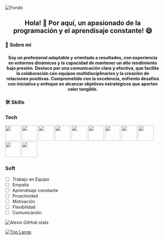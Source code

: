 
![Fondo](https://github.com/user-attachments/assets/48c5c0f0-3ada-4c08-91aa-515580342a4d)




### 						<h2 align='Center'>Hola! 👋 Por aquí, un apasionado de la programación y el aprendisaje constante! 😄</h2>

### 🚀 Sobre mi
### <h4 align='Center'>  Soy un profesional adaptable y orientado a resultados, con experiencia en entornos dinámicos y la capacidad de mantener un alto rendimiento bajo presión. Destaco por una comunicación clara y efectiva, que facilita la colaboración con equipos multidisciplinarios y la creación de relaciones positivas. Comprometido con la excelencia, enfrento desafíos con iniciativa y enfoque en alcanzar objetivos estratégicos que aporten valor tangible. </h4>


### 🛠 Skills
### Tech     

<span>
<img src="https://cdn.jsdelivr.net/gh/devicons/devicon/icons/javascript/javascript-original.svg" style="width:50px" />
 <img src="https://cdn.jsdelivr.net/gh/devicons/devicon/icons/react/react-original-wordmark.svg" style="width:50px" />
<img src="https://cdn.jsdelivr.net/gh/devicons/devicon/icons/redux/redux-original.svg" style="width:50px" />
<img src="https://cdn.jsdelivr.net/gh/devicons/devicon/icons/express/express-original-wordmark.svg" style="width:50px" />
<img src="https://cdn.jsdelivr.net/gh/devicons/devicon/icons/typescript/typescript-original.svg" style="width:50px" />
<img src="https://cdn.jsdelivr.net/gh/devicons/devicon/icons/nodejs/nodejs-original.svg" style="width:50px" />
<img src="https://cdn.jsdelivr.net/gh/devicons/devicon/icons/postgresql/postgresql-original.svg" style="width:50px" />
<img src="https://cdn.jsdelivr.net/gh/devicons/devicon/icons/html5/html5-original.svg" style="width:50px" />
<img src="https://cdn.jsdelivr.net/gh/devicons/devicon/icons/css3/css3-original.svg" style="width:50px" />
<img src="https://cdn.jsdelivr.net/gh/devicons/devicon/icons/git/git-original.svg" style="width:50px" />
<img src="https://cdn.jsdelivr.net/gh/devicons/devicon/icons/github/github-original.svg" style="width:50px" />
  
</span>




### Soft

- [ ] Trabajo en Equipo
- [ ] Empatía
- [ ] Aprendisaje constante
- [ ] Proactividad
- [ ] Motivación
- [ ] Flexibilidad
- [ ] Comunicación

![Alexis GitHub stats](https://github-readme-stats.vercel.app/api?username=alexiszanotti&show_icons=true&theme=merko)

[![Top Langs](https://github-readme-stats.vercel.app/api/top-langs/?username=alexiszanotti&layout=compact)](https://github.com/alexiszanotti/github-readme-stats)





